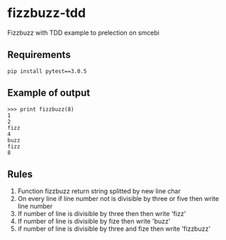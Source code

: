 # fizzbuzz-tdd
Fizzbuzz with TDD example to prelection on smcebi

## Requirements

```
pip install pytest==3.0.5
```

## Example of output

```
>>> print fizzbuzz(8)
1
2
fizz
4
buzz
fizz
8
```

## Rules

1) Function fizzbuzz return string splitted by new line char
2) On every line if line number not is divisible by three or five then write line number
3) If number of line is divisible by three then then write 'fizz'
4) If number of line is divisible by fize then write 'buzz'
5) if number of line is divisible by three and fize then write 'fizzbuzz'

